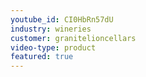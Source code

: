 ```yaml
---
youtube_id: CI0HbRn57dU
industry: wineries
customer: granitelioncellars
video-type: product
featured: true
---
```



